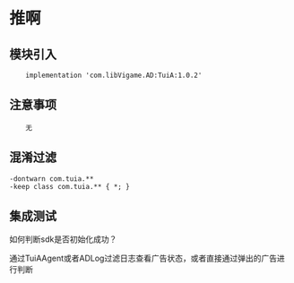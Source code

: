 # 推啊

## 模块引入

```text
    implementation 'com.libVigame.AD:TuiA:1.0.2'
```

## 注意事项

```text
    无
```

## 混淆过滤

```text
-dontwarn com.tuia.**
-keep class com.tuia.** { *; }
```

## 集成测试

如何判断sdk是否初始化成功？

通过TuiAAgent或者ADLog过滤日志查看广告状态，或者直接通过弹出的广告进行判断

